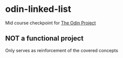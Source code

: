 # odin-linked-list

Mid course checkpoint for [The Odin Project](https://www.theodinproject.com/about)

## NOT a functional project

Only serves as reinforcement of the covered concepts